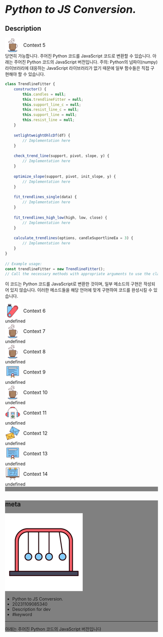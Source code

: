 # **<span style="font-size: 35px; font-style: italic;">Python to JS Conversion.</span>**

## Description




<div style="display: flex; align-items: center; font-size: 16px;"><div><img src="https://raw.githubusercontent.com/d10000usd/WebDocuments/main/public/icon/space/workspace-vector-free-icon-set-30.png" width="50" height="50" style="vertical-align: middle;" /></div><div style="display: inline-block; vertical-align: middle; margin-left: 10px; font-size: 16px;">Context 5</div></div>
당연히 가능합니다. 주어진 Python 코드를 JavaScript 코드로 변환할 수 있습니다. 아래는 주어진 Python 코드의 JavaScript 버전입니다. 주의: Python의 넘파이(numpy) 라이브러리에 대응하는 JavaScript 라이브러리가 없기 때문에 일부 함수들은 직접 구현해야 할 수 있습니다.

```javascript
class TrendlineFitter {
    constructor() {
        this.candles = null;
        this.trendlineFitter = null;
        this.support_line_c = null;
        this.resist_line_c = null;
        this.support_line = null;
        this.resist_line = null;
    }

    setlightweightOhlcDf(df) {
        // Implementation here
    }

    check_trend_line(support, pivot, slope, y) {
        // Implementation here
    }

    optimize_slope(support, pivot, init_slope, y) {
        // Implementation here
    }

    fit_trendlines_single(data) {
        // Implementation here
    }

    fit_trendlines_high_low(high, low, close) {
        // Implementation here
    }

    calculate_trendlines(options, candleSuportlineEa = 3) {
        // Implementation here
    }
}

// Example usage:
const trendlineFitter = new TrendlineFitter();
// Call the necessary methods with appropriate arguments to use the class.
```

이 코드는 Python 코드를 JavaScript로 변환한 것이며, 일부 메소드의 구현은 작성되어 있지 않습니다. 이러한 메소드들을 해당 언어에 맞게 구현하여 코드를 완성시킬 수 있습니다.





<div style="display: flex; align-items: center; font-size: 16px;"><div><img src="https://raw.githubusercontent.com/d10000usd/WebDocuments/main/public/icon/space/workspace-vector-free-icon-set-40.png" width="50" height="50" style="vertical-align: middle;" /></div><div style="display: inline-block; vertical-align: middle; margin-left: 10px; font-size: 16px;">Context 6</div></div>
undefined





<div style="display: flex; align-items: center; font-size: 16px;"><div><img src="https://raw.githubusercontent.com/d10000usd/WebDocuments/main/public/icon/space/workspace-vector-free-icon-set-30.png" width="50" height="50" style="vertical-align: middle;" /></div><div style="display: inline-block; vertical-align: middle; margin-left: 10px; font-size: 16px;">Context 7</div></div>
undefined





<div style="display: flex; align-items: center; font-size: 16px;"><div><img src="https://raw.githubusercontent.com/d10000usd/WebDocuments/main/public/icon/space/workspace-vector-free-icon-set-30.png" width="50" height="50" style="vertical-align: middle;" /></div><div style="display: inline-block; vertical-align: middle; margin-left: 10px; font-size: 16px;">Context 8</div></div>
undefined





<div style="display: flex; align-items: center; font-size: 16px;"><div><img src="https://raw.githubusercontent.com/d10000usd/WebDocuments/main/public/icon/space/workspace-vector-free-icon-set-38.png" width="50" height="50" style="vertical-align: middle;" /></div><div style="display: inline-block; vertical-align: middle; margin-left: 10px; font-size: 16px;">Context 9</div></div>
undefined





<div style="display: flex; align-items: center; font-size: 16px;"><div><img src="https://raw.githubusercontent.com/d10000usd/WebDocuments/main/public/icon/space/workspace-vector-free-icon-set-30.png" width="50" height="50" style="vertical-align: middle;" /></div><div style="display: inline-block; vertical-align: middle; margin-left: 10px; font-size: 16px;">Context 10</div></div>
undefined





<div style="display: flex; align-items: center; font-size: 16px;"><div><img src="https://raw.githubusercontent.com/d10000usd/WebDocuments/main/public/icon/space/workspace-vector-free-icon-set-32.png" width="50" height="50" style="vertical-align: middle;" /></div><div style="display: inline-block; vertical-align: middle; margin-left: 10px; font-size: 16px;">Context 11</div></div>
undefined





<div style="display: flex; align-items: center; font-size: 16px;"><div><img src="https://raw.githubusercontent.com/d10000usd/WebDocuments/main/public/icon/space/workspace-vector-free-icon-set-39.png" width="50" height="50" style="vertical-align: middle;" /></div><div style="display: inline-block; vertical-align: middle; margin-left: 10px; font-size: 16px;">Context 12</div></div>
undefined





<div style="display: flex; align-items: center; font-size: 16px;"><div><img src="https://raw.githubusercontent.com/d10000usd/WebDocuments/main/public/icon/space/workspace-vector-free-icon-set-38.png" width="50" height="50" style="vertical-align: middle;" /></div><div style="display: inline-block; vertical-align: middle; margin-left: 10px; font-size: 16px;">Context 13</div></div>
undefined





<div style="display: flex; align-items: center; font-size: 16px;"><div><img src="https://raw.githubusercontent.com/d10000usd/WebDocuments/main/public/icon/space/workspace-vector-free-icon-set-37.png" width="50" height="50" style="vertical-align: middle;" /></div><div style="display: inline-block; vertical-align: middle; margin-left: 10px; font-size: 16px;">Context 14</div></div>
undefined



<div style="background-color: grey; height: 15px;"></div>







<div style="background-color: grey; ">  

## meta   
![ex_screenshot](https://raw.githubusercontent.com/d10000usd/WebDocuments/main/public/icon/space/workspace-vector-free-icon-set-35.png)  
* Python to JS Conversion.  
* 20231109085340  
* Description for dev  
* #keyword  
****
아래는 주어진 Python 코드의 JavaScript 버전입니다  
</div> 
